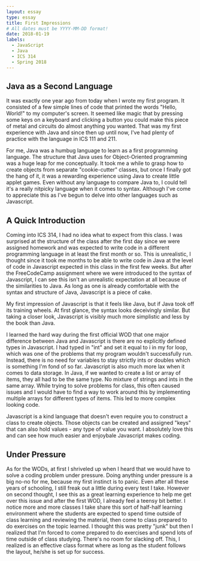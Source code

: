 ```yaml
---
layout: essay
type: essay
title: First Impressions
# All dates must be YYYY-MM-DD format!
date: 2018-01-19
labels:
  - JavaScript
  - Java
  - ICS 314
  - Spring 2018
---
```


## Java as a Second Language

It was exactly one year ago from today when I wrote my first program. It consisted of a few simple lines of code that printed the words "Hello, World!" to my computer's screen. It seemed like magic that by pressing some keys on a keyboard and clicking a button you could make this piece of metal and circuits do almost anything you wanted. That was my first experience with Java and since then up until now, I've had plenty of practice with the language in ICS 111 and 211.

For me, Java was a humbug language to learn as a first programming language. The structure that Java uses for Object-Oriented programming was a huge leap for me conceptually. It took me a while to grasp how to create objects from separate "cookie-cutter" classes, but once I finally got the hang of it, it was a rewarding experience using Java to create little applet games. Even without any language to compare Java to, I could tell it's a really nitpicky language when it comes to syntax. Although I've come to appreciate this as I've begun to delve into other languages such as Javascript.

## A Quick Introduction

Coming into ICS 314, I had no idea what to expect from this class. I was surprised at the structure of the class after the first day since we were assigned homework and was expected to write code in a different programming language in at least the first month or so. This is unrealistic, I thought since it took me months to be able to write code in Java at the level of code in Javascript expected in this class in the first few weeks. But after the FreeCodeCamp assignment where we were introduced to the syntax of Javascript, I can see this isn't an unrealistic expectation at all because of the similarities to Java. As long as one is already comfortable with the syntax and structure of Java, Javascript is a piece of cake.

My first impression of Javascript is that it feels like Java, but if Java took off its training wheels. At first glance, the syntax looks deceivingly similar. But taking a closer look, Javascript is visibly much more simplistic and less by the book than Java.

I learned the hard way during the first official WOD that one major difference between Java and Javascript is there are no explicitly defined types in Javascript. I had typed in "int" and set it equal to i in my for loop, which was one of the problems that my program wouldn't successfully run. Instead, there is no need for variables to stay strictly ints or doubles which is something I'm fond of so far. Javascript is also much more lax when it comes to data storage. In Java, if we wanted to create a list or array of items, they all had to be the same type. No mixture of strings and ints in the same array. While trying to solve problems for class, this often caused issues and I would have to find a way to work around this by implementing multiple arrays for different types of items. This led to more complex looking code.

Javascript is a kind language that doesn't even require you to construct a class to create objects. Those objects can be created and assigned "keys" that can also hold values - any type of value you want. I absolutely love this and can see how much easier and enjoybale Javascript makes coding.
  
## Under Pressure

As for the WODs, at first I shriveled up when I heard that we would have to solve a coding problem under pressure. Doing anything under pressure is a big no-no for me, because my first instinct is to panic. Even after all these years of schooling, I still freak out a little during every test I take. However on second thought, I see this as a great learning experience to help me get over this issue and after the first WOD, I already feel a teensy bit better. I notice more and more classes I take share this sort of half-half learning environment where the students are expected to spend time outside of class learning and reviewing the material, then come to class prepared to do exercises on the topic learned. I thought this was pretty "junk" but then I realized that I'm forced to come prepared to do exercises and spend lots of time outside of class studying. There's no room for slacking off. This, I realized is an effective class format where as long as the student follows the layout, he/she is set up for success.
